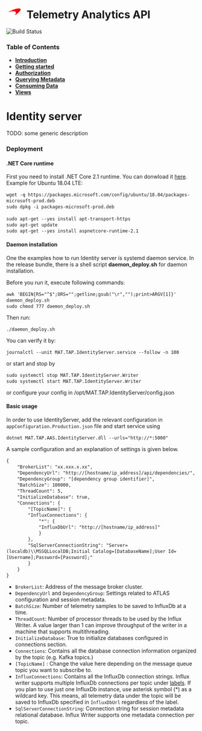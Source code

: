 # ![logo](/docs/branding.bmp) Telemetry Analytics API

![Build Status](https://mat-ocs.visualstudio.com/Telemetry%20Analytics%20Platform/_apis/build/status/MAT.TAP.TelemetryAnalytics.API/MAT.TAP.TelemetryAnalytics.API%20-%20Pull%20Request%20Gateway?branchName=develop)

### Table of Contents
- [**Introduction**](/README.md)<br>
- [**Getting started**](/docs/GettingStarted.md)<br>
- [**Authorization**](/docs/Authorization.md)<br>
- [**Querying Metadata**](/docs/Metadata.md)<br>
- [**Consuming Data**](/docs/ConsumingData.md)<br>
- [**Views**](/docs/Views.md)<br>

# Identity server

TODO: some generic description

### Deployment
#### .NET Core runtime
First you need to install .NET Core 2.1 runtime. You can donwload it [here](https://www.microsoft.com/net/download/dotnet-core/2.1). Example for Ubuntu 18.04 LTE: 

```
wget -q https://packages.microsoft.com/config/ubuntu/18.04/packages-microsoft-prod.deb
sudo dpkg -i packages-microsoft-prod.deb

sudo apt-get --yes install apt-transport-https
sudo apt-get update
sudo apt-get --yes install aspnetcore-runtime-2.1
```

#### Daemon installation
One the examples how to run Identity server is systemd daemon service. In the release bundle, there is a shell script **daemon_deploy.sh** for daemon installation. 

Before you run it, execute following commands:
```
awk 'BEGIN{RS="^$";ORS="";getline;gsub("\r","");print>ARGV[1]}' daemon_deploy.sh
sudo chmod 777 daemon_deploy.sh
```

Then run:
```
./daemon_deploy.sh
```

You can verify it by:

```
journalctl --unit MAT.TAP.IdentityServer.service --follow -n 100
```

or start and stop by 

```
sudo systemctl stop MAT.TAP.IdentityServer.Writer 
sudo systemctl start MAT.TAP.IdentityServer.Writer 
```

or configure your config in /opt/MAT.TAP.IdentityServer/config.json

#### Basic usage

In order to use IdentityServer, add the relevant configuration in `appConfiguration.Production.json` file and start service using

    dotnet MAT.TAP.AAS.IdentityServer.dll --urls="http://*:5000"

A sample configuration and an explanation of settings is given below.

    {
        "BrokerList": "xx.xxx.x.xx",
        "DependencyUrl": "http://[hostname/ip_address]/api/dependencies/",
        "DependencyGroup": "[dependency group identifier]",
        "BatchSize": 100000,
        "ThreadCount": 5,
        "InitializeDatabase": true,
        "Connections": {
            "[TopicName]": {
            "InfluxConnections": {
                "*": {
                "InfluxDbUrl": "http://[hostname/ip_address]"
                }
            },
            "SqlServerConnectionString": "Server=(localdb)\\MSSQLLocalDB;Initial Catalog=[DatabaseName];User Id=[Username];Password=[Password];"
            }
        }
    }

- `BrokerList`: Address of the message broker cluster.
- `DependencyUrl` and `DependencyGroup`: Settings related to ATLAS configuration and session metadata.
- `BatchSize`: Number of telemetry samples to be saved to InfluxDb at a time.
- `ThreadCount`: Number of processor threads to be used by the Influx Writer. A value larger than 1 can improve throughput of the writer in a machine that supports multithreading.
- `InitializeDatabase`: True to initialize databases configured in connections section.
- `Connections`: Contains all the database connection information organized by the topic (e.g. Kafka topics.)
- `[TopicName]` : Change the value here depending on the message queue topic you want to subscribe to.
- `InfluxConnections`: Contains all the InfluxDb connection strings. Influx writer supports multiple InfluxDb connections per topic under [labels](#label-supprt). If you plan to use just one InfluxDb instance, use asterisk symbol (*) as a wildcard key. This means, all telemetry data under the topic will be saved to InfluxDb specified in `InfluxDbUrl` regardless of the label.
- `SqlServerConnectionString`: Connection string for session metadata relational database. Influx Writer supports one metadata connection per topic.
